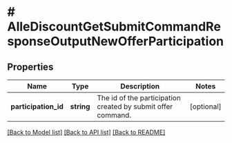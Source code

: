 # # AlleDiscountGetSubmitCommandResponseOutputNewOfferParticipation

## Properties

Name | Type | Description | Notes
------------ | ------------- | ------------- | -------------
**participation_id** | **string** | The id of the participation created by submit offer command. | [optional]

[[Back to Model list]](../../README.md#models) [[Back to API list]](../../README.md#endpoints) [[Back to README]](../../README.md)
